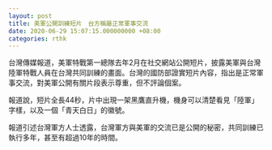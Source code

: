 ```yaml
---
layout: post
title: 美軍公開訓練短片　台方稱屬正常軍事交流
date: 2020-06-29 15:07:15.000000000 +08:00
categories: rthk
---
```


台灣傳媒報道，美軍特戰第一總隊去年2月在社交網站公開短片，披露美軍與台灣陸軍特戰人員在台灣共同訓練的畫面。台灣的國防部證實短片內容，指出是正常軍事交流，對美軍公開有關片段表示尊重，但不評論個案。

報道說，短片全長44秒，片中出現一架黑鷹直升機，機身可以清楚看見「陸軍」字樣，以及一個「青天白日」的徽號。

報道引述台灣軍方人士透露，台灣軍方與美軍的交流已是公開的秘密，共同訓練已執行多年，甚至有超過10年的時間。

